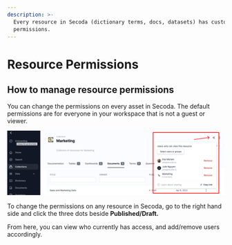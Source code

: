 ```yaml
---
description: >-
  Every resource in Secoda (dictionary terms, docs, datasets) has customizable
  permissions.
---
```


# Resource Permissions

## **How to manage resource permissions** <a href="#h_3a4bfd6458" id="h_3a4bfd6458"></a>

You can change the permissions on every asset in Secoda. The default permissions are for everyone in your workspace that is not a guest or viewer.&#x20;

![](<../.gitbook/assets/Group 597.png>)

To change the permissions on any resource in Secoda, go to the right hand side and click the three dots beside **Published/Draft.**&#x20;

From here, you can view who currently has access, and add/remove users accordingly.&#x20;
